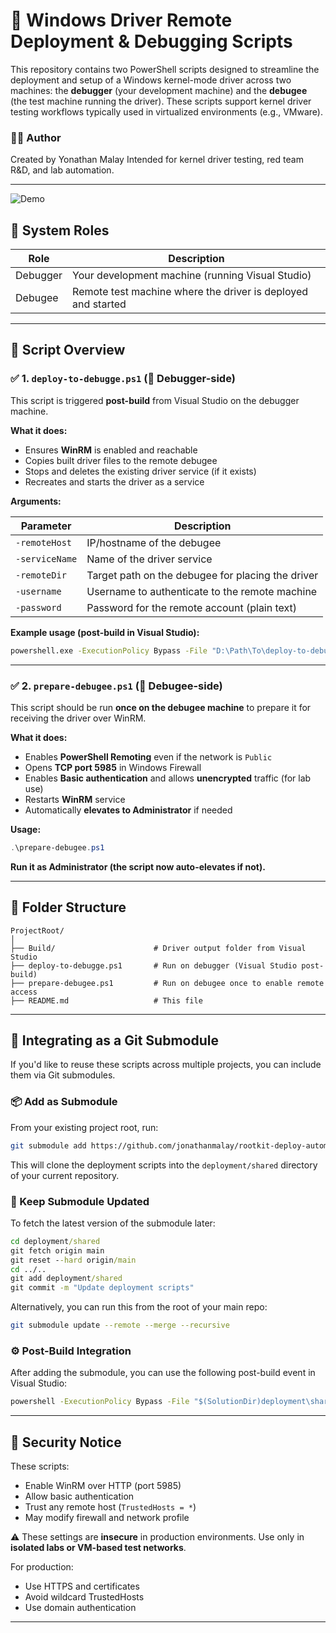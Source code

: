 # 🔧 Windows Driver Remote Deployment & Debugging Scripts

This repository contains two PowerShell scripts designed to streamline the deployment and setup of a Windows kernel-mode driver across two machines: the **debugger** (your development machine) and the **debugee** (the test machine running the driver). These scripts support kernel driver testing workflows typically used in virtualized environments (e.g., VMware).

### 👨‍💼 Author

Created by Yonathan Malay
Intended for kernel driver testing, red team R\&D, and lab automation.

---

![Demo](demo.gif)


## 👥 System Roles

| Role     | Description                                                  |
| -------- | ------------------------------------------------------------ |
| Debugger | Your development machine (running Visual Studio)             |
| Debugee  | Remote test machine where the driver is deployed and started |

---

## 📜 Script Overview

### ✅ 1. `deploy-to-debugge.ps1` (👥 Debugger-side)

This script is triggered **post-build** from Visual Studio on the debugger machine.

**What it does:**

* Ensures **WinRM** is enabled and reachable
* Copies built driver files to the remote debugee
* Stops and deletes the existing driver service (if it exists)
* Recreates and starts the driver as a service

**Arguments:**

| Parameter      | Description                                       |
| -------------- | ------------------------------------------------- |
| `-remoteHost`  | IP/hostname of the debugee                        |
| `-serviceName` | Name of the driver service                        |
| `-remoteDir`   | Target path on the debugee for placing the driver |
| `-username`    | Username to authenticate to the remote machine    |
| `-password`    | Password for the remote account (plain text)      |

**Example usage (post-build in Visual Studio):**

```cmd
powershell.exe -ExecutionPolicy Bypass -File "D:\Path\To\deploy-to-debugge.ps1" -remoteHost 192.168.232.129 -serviceName Tyrootkit -remoteDir "C:\Users\test\Desktop\run\" -username "testuser" -password "testpass"
```

---

### ✅ 2. `prepare-debugee.ps1` (👥 Debugee-side)

This script should be run **once on the debugee machine** to prepare it for receiving the driver over WinRM.

**What it does:**

* Enables **PowerShell Remoting** even if the network is `Public`
* Opens **TCP port 5985** in Windows Firewall
* Enables **Basic authentication** and allows **unencrypted** traffic (for lab use)
* Restarts **WinRM** service
* Automatically **elevates to Administrator** if needed

**Usage:**

```powershell
.\prepare-debugee.ps1
```

**Run it as Administrator (the script now auto-elevates if not).**

---

## 📁 Folder Structure

```text
ProjectRoot/
│
├── Build/                      # Driver output folder from Visual Studio
├── deploy-to-debugge.ps1       # Run on debugger (Visual Studio post-build)
├── prepare-debugee.ps1         # Run on debugee once to enable remote access
├── README.md                   # This file
```


---

## 🔗 Integrating as a Git Submodule

If you'd like to reuse these scripts across multiple projects, you can include them via Git submodules.

### 📦 Add as Submodule

From your existing project root, run:

```bash
git submodule add https://github.com/jonathanmalay/rootkit-deploy-automation.git deployment/shared
```

This will clone the deployment scripts into the `deployment/shared` directory of your current repository.

### 🔄 Keep Submodule Updated

To fetch the latest version of the submodule later:

```cmd
cd deployment/shared
git fetch origin main
git reset --hard origin/main
cd ../..
git add deployment/shared
git commit -m "Update deployment scripts"
```

Alternatively, you can run this from the root of your main repo:

```bash
git submodule update --remote --merge --recursive
```

### ⚙ Post-Build Integration

After adding the submodule, you can use the following post-build event in Visual Studio:

```cmd
powershell -ExecutionPolicy Bypass -File "$(SolutionDir)deployment\shared\deploy-to-debuggee.ps1" -username "youruser" -password "yourpass" -remoteHost "192.168.0.10" -serviceName "$(ProjectName)" -remoteDir "C:\RemotePath" -buildDir $(TargetDir)
```

---




## 🔐 Security Notice

These scripts:

* Enable WinRM over HTTP (port 5985)
* Allow basic authentication
* Trust any remote host (`TrustedHosts = *`)
* May modify firewall and network profile

⚠ These settings are **insecure** in production environments.
Use only in **isolated labs or VM-based test networks**.

For production:

* Use HTTPS and certificates
* Avoid wildcard TrustedHosts
* Use domain authentication

---

